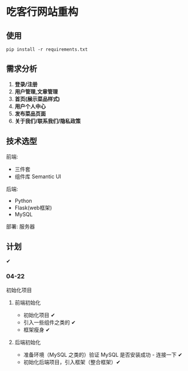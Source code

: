 # 吃客行网站重构

## 使用

`pip install -r requirements.txt`

## 需求分析

1. **登录/注册**
2. **用户管理,文章管理**
3. **首页(展示菜品样式)**
4. **用户个人中心**
5. **发布菜品页面**
6. **关于我们/联系我们/隐私政策**

## 技术选型

前端: 

- 三件套 
- 组件库 Semantic UI 

后端:
- Python
- Flask(web框架)
- MySQL

部署: 服务器

## 计划

✔

### 04-22

初始化项目 

1. 前端初始化 

    - 初始化项目  ✔
    - 引入一些组件之类的  ✔
    - 框架瘦身 ✔

2. 后端初始化  

    - 准备环境（MySQL 之类的）验证 MySQL 是否安装成功 - 连接一下 ✔
    - 初始化后端项目，引入框架（整合框架）✔
